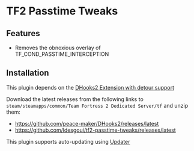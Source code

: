 # TF2 Passtime Tweaks

## Features

- Removes the obnoxious overlay of TF_COND_PASSTIME_INTERCEPTION

## Installation

This plugin depends on the
[DHooks2 Extension with detour support](https://forums.alliedmods.net/showpost.php?p=2588686&postcount=589)

Download the latest releases from the following links to
`steam/steamapps/common/Team Fortress 2 Dedicated Server/tf` and unzip them:

- https://github.com/peace-maker/DHooks2/releases/latest
- https://github.com/ldesgoui/tf2-passtime-tweaks/releases/latest

This plugin supports auto-updating using
[Updater](https://forums.alliedmods.net/showthread.php?t=169095)
